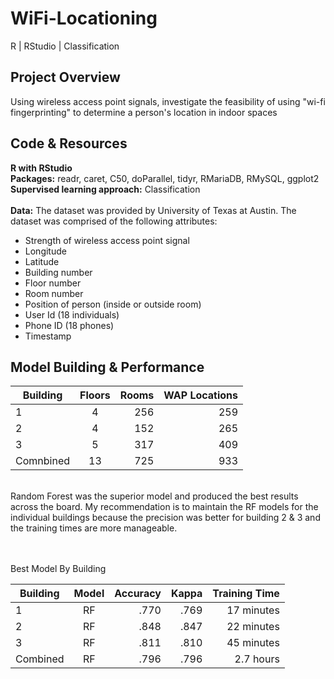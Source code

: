# WiFi-Locationing
R | RStudio | Classification
## Project Overview 
Using wireless access point signals, investigate the feasibility of using "wi-fi fingerprinting" to determine a person's location in indoor spaces
<br>
## Code & Resources

<b>R with RStudio</b><br>
<b>Packages:</b> readr, caret, C50, doParallel, tidyr, RMariaDB, RMySQL, ggplot2
<br>
<b>Supervised learning approach:</b> Classification
<br><br>
<b>Data:</b> The dataset was provided by University of Texas at Austin</a>.
The dataset was comprised of the following attributes:  
<ul>
        <li>Strength of wireless access point signal </li>
        <li>Longitude</li>
        <li>Latitude</li>
        <li>Building number</li>
        <li>Floor number</li>
        <li>Room number</li>
        <li>Position of person (inside or outside room)</li>
        <li>User Id (18 individuals) </li>
        <li>Phone ID (18 phones) </li>
        <li>Timestamp</li>
</ul>

## Model Building & Performance

|Building  | Floors        |Rooms  | WAP Locations |
|----------|:-------------:|------:|----------------:
| 1        |4              | 256   | 259            |
| 2        |4              | 152   | 265            |
| 3        |5              | 317   | 409            |
| Comnbined|13             | 725   | 933            |

<br>
Random Forest was the superior model and produced the best results across the board. My recommendation is to maintain the RF models for the individual buildings because the precision was better for building 2 & 3 and the training times are more manageable. 

<br> <br>
Best Model By Building
<br>

|Building  | Model    |Accuracy |  Kappa | Training Time  |
|----------|:--------:|--------:|--------:|---------------:
| 1        |RF        | .770     | .769   |17 minutes    |
| 2        |RF        | .848     | .847   |22 minutes    |
| 3        |RF        | .811     | .810   |45 minutes    |
| Combined |RF        | .796     | .796   |2.7 hours     |
